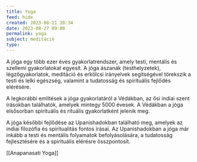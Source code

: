 ```yaml
---
title: Yoga
feed: hide
created: 2023-08-21 20:34
date: 2023-08-27 09:00
permalink: yoga
subject: meditáció
type: 
---
```


A jóga egy több ezer éves gyakorlatrendszer, amely testi, mentális és szellemi gyakorlatokat egyesít. A jóga ászanák (testhelyzetek), légzőgyakorlatok, meditáció és erkölcsi irányelvek segítségével törekszik a testi és lelki egészség, valamint a tudatosság és spirituális fejlődés elérésére.

A legkorábbi említések a jóga gyakorlatáról a Védákban, az ősi indiai szent írásokban találhatók, amelyek mintegy 5000 évesek. A Védákban a jóga elsősorban spirituális és rituális gyakorlatként jelenik meg.

A jóga későbbi fejlődése az Upanishadokban található meg, amelyek az indiai filozófia és spiritualitás fontos írásai. Az Upanishadokban a jóga már inkább a testi és mentális folyamatok befolyásolására, a tudatosság fejlesztésére és a spirituális elérésre összpontosít.

[[Anapanasati Yoga]]